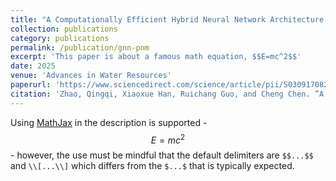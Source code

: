 ```yaml
---
title: "A Computationally Efficient Hybrid Neural Network Architecture for Porous Media: Integrating Convolutional and Graph Neural Networks for Improved Property Predictions"
collection: publications
category: publications
permalink: /publication/gnn-pnm
excerpt: 'This paper is about a famous math equation, $$E=mc^2$$'
date: 2025
venue: 'Advances in Water Resources'
paperurl: 'https://www.sciencedirect.com/science/article/pii/S0309170824002689'
citation: 'Zhao, Qingqi, Xiaoxue Han, Ruichang Guo, and Cheng Chen. ”A Computationally Efficient Hybrid Neural Network Architecture for Porous Media: Integrating Convolutional and Graph Neural Networks for Improved Property Predictions.” Advances in Water Resources (2025): 104881.'
---
```


Using [MathJax](https://www.mathjax.org/) in the description is supported - $$E=mc^2$$ - however, the use must be mindful that the default delimiters are `$$...$$` and `\\[...\\]` which differs from the `$...$` that is typically expected.
